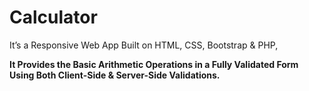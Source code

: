 # Calculator

It’s a Responsive Web App Built on HTML, CSS, Bootstrap & PHP,

**It Provides the Basic Arithmetic Operations in a Fully Validated Form Using Both Client-Side & Server-Side Validations.**
